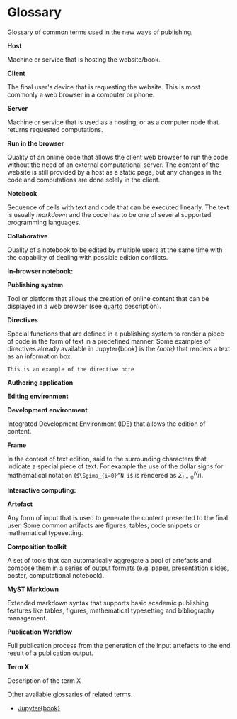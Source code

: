 # Glossary

Glossary of common terms used in the new ways of publishing.

**Host**

Machine or service that is hosting the website/book.

**Client**

The final user's device that is requesting the website. This is most commonly a
web browser in a computer or phone.

**Server**

Machine or service that is used as a hosting, or as a computer node that
returns requested computations.

**Run in the browser**

Quality of an online code that allows the client web browser to run the code
without the need of an external computational server.  The content of the
website is still provided by a host as a static page, but any changes in the
code and computations are done solely in the client.

**Notebook**

Sequence of cells with text and code that can be executed linearly. The text is
usually _markdown_ and the code has to be one of several supported programming
languages.


**Collaborative**

Quality of a notebook to be edited by multiple users at the same time with the
capability of dealing with possible edition conflicts.

**In-browser notebook:** 

**Publishing system**

Tool or platform that allows the creation of online content that can be
displayed in a web browser (see [quarto](https://quarto.org/) description).

**Directives**

Special functions that are defined in a publishing system to render a piece of
code in the form of text in a predefined manner. Some examples of directives
already available in Jupyter{book} is the _{note}_ that renders a text as an
information box.

```{note}
This is an example of the directive note
```

**Authoring application**

**Editing environment** 

**Development environment**

Integrated Development Environment (IDE) that allows the edition of content.

**Frame**

In the context of text edition, said to the surrounding characters that
indicate a special piece of text. For example the use of the dollar signs for
mathematical notation (`$\Sgima_{i=0}^N i$` is rendered as $\Sigma_{i=0}^N i$).

**Interactive computing:**

**Artefact**

Any form of input that is used to generate the content presented to the final
user. Some common artifacts are figures, tables, code snippets or mathematical
typesetting.

**Composition toolkit**

A set of tools that can automatically aggregate a pool of artefacts and compose
them in a series of output formats (e.g. paper, presentation slides, poster,
computational notebook).

**MyST Markdown**

Extended markdown syntax that supports basic academic publishing features like
tables, figures, mathematical typesetting and bibliography management.

**Publication Workflow**

Full publication process from the generation of the input artefacts to the end
result of a publication output.

**Term X**

Description of the term X


Other available glossaries of related terms.

- [Jupyter{book}](https://jupyterbook.org/en/stable/reference/glossary.html)

